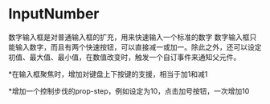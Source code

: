 # InputNumber
数字输入框是对普通输入框的扩充，用来快速输入一个标准的数字
数字输入框只能输入数字，而且有两个快速按钮，可以直接减一或加一。除此之外，还可以设定初值、最大值、最小值，在数值改变时，触发一个自订事件来通知父元件。

*在输入框聚焦时，增加对键盘上下按键的支援，相当于加1和减1

*增加一个控制步伐的prop-step，例如设定为10，点击加号按钮，一次增加10
